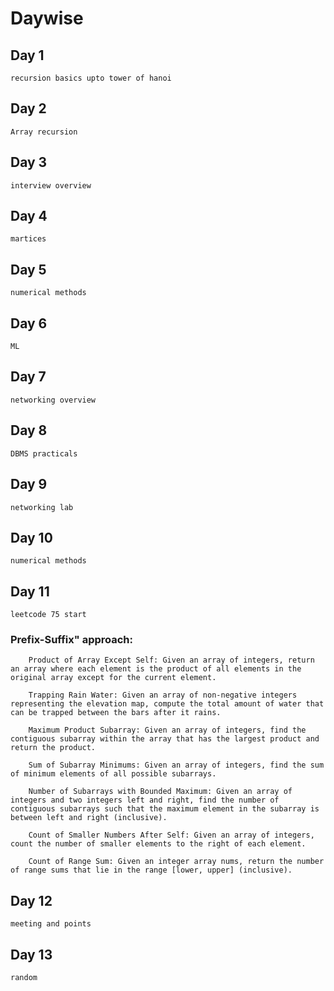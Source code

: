 # Daywise

## Day 1
    recursion basics upto tower of hanoi
## Day 2
    Array recursion
## Day 3
    interview overview
## Day 4
    martices
## Day 5    
    numerical methods    
## Day 6
    ML
## Day 7
    networking overview
## Day 8
    DBMS practicals
## Day 9
    networking lab
## Day 10
    numerical methods
## Day 11
    leetcode 75 start
    
  ### Prefix-Suffix" approach:

        Product of Array Except Self: Given an array of integers, return an array where each element is the product of all elements in the original array except for the current element.

        Trapping Rain Water: Given an array of non-negative integers representing the elevation map, compute the total amount of water that can be trapped between the bars after it rains.

        Maximum Product Subarray: Given an array of integers, find the contiguous subarray within the array that has the largest product and return the product.

        Sum of Subarray Minimums: Given an array of integers, find the sum of minimum elements of all possible subarrays.

        Number of Subarrays with Bounded Maximum: Given an array of integers and two integers left and right, find the number of contiguous subarrays such that the maximum element in the subarray is between left and right (inclusive).

        Count of Smaller Numbers After Self: Given an array of integers, count the number of smaller elements to the right of each element.

        Count of Range Sum: Given an integer array nums, return the number of range sums that lie in the range [lower, upper] (inclusive).
## Day 12
    meeting and points
## Day 13
    random

